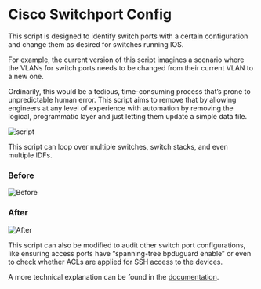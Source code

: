 ﻿

# Cisco Switchport Config

This script is designed to identify switch ports with a certain configuration and change them as desired for switches running IOS.

For example, the current version of this script imagines a scenario where the VLANs for switch ports needs to be changed from their current VLAN to a new one.

Ordinarily, this would be a tedious, time-consuming process that’s prone to unpredictable human error. This script aims to remove that by allowing engineers at any level of experience with automation by removing the logical, programmatic layer and just letting them update a simple data file.

![script](https://raw.githubusercontent.com/pduffman004/cisco_switchport_config/master/static/script.gif)
 
This script can loop over multiple switches, switch stacks, and even multiple IDFs.

### Before
![Before](https://raw.githubusercontent.com/pduffman004/cisco_switchport_config/master/static/before.png)

### After
![After](https://raw.githubusercontent.com/pduffman004/cisco_switchport_config/master/static/after.png)

This script can also be modified to audit other switch port configurations, like ensuring access ports have “spanning-tree bpduguard enable” or even to check whether ACLs are applied for SSH access to the devices.

  
A more technical explanation can be found in the [documentation](https://github.com/pduffman004/cisco_switchport_config/blob/master/doc/documentation.md).
